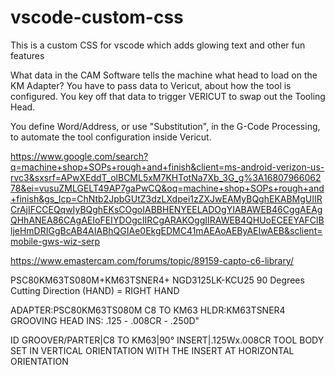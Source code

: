 # vscode-custom-css
This is a custom CSS for vscode which adds glowing text and other fun features






What data in the CAM Software tells the machine what head to load on the KM Adapter? You have to pass data to Vericut, about how the tool is configured. You key off that data to trigger VERICUT to swap out the Tooling Head.


You define Word/Address, or use "Substitution", in the G-Code Processing, to automate the tool configuration inside Vericut. 


https://www.google.com/search?q=machine+shop+SOPs+rough+and+finish&client=ms-android-verizon-us-rvc3&sxsrf=APwXEddT_olBCML5xM7KHTotNa7Xb_3G_g%3A1680796606278&ei=vusuZMLGELT49AP7gaPwCQ&oq=machine+shop+SOPs+rough+and+finish&gs_lcp=ChNtb2JpbGUtZ3dzLXdpei1zZXJwEAMyBQghEKABMgUIIRCrAjIFCCEQqwIyBQghEKsCOgoIABBHENYEELADOgYIABAWEB46CggAEAgQHhANEA86CAgAEIoFEIYDOgcIIRCgARAKOggIIRAWEB4QHUoECEEYAFClBljeHmDRIGgBcAB4AIABhQGIAe0EkgEDMC41mAEAoAEByAEIwAEB&sclient=mobile-gws-wiz-serp

https://www.emastercam.com/forums/topic/89159-capto-c6-library/

PSC80KM63TS080M+KM63TSNER4+
NGD3125LK-KCU25
90 Degrees
Cutting Direction (HAND) = RIGHT HAND


ADAPTER:PSC80KM63TS080M C8 TO KM63
HLDR:KM63TSNER4 GROOVING HEAD
INS:  .125 - .008CR - .250D"


ID GROOVER/PARTER|C8 TO KM63|90°
INSERT|.125Wx.008CR
TOOL BODY SET IN VERTICAL ORIENTATION WITH THE 
INSERT AT HORIZONTAL ORIENTATION
